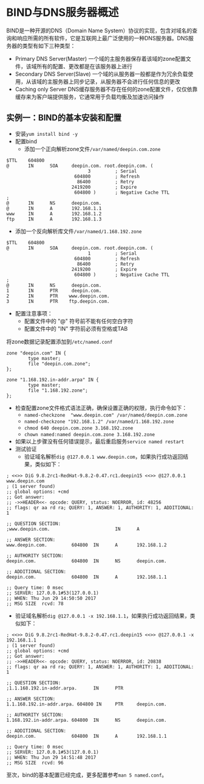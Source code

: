 # BIND与DNS服务器概述

BIND是一种开源的DNS（Domain Name System）协议的实现，包含对域名的查询和响应所需的所有软件，它是互联网上最广泛使用的一种DNS服务器。DNS服务器的类型有如下三种类型：
* Primary DNS Server(Master)  一个域的主服务器保存着该域的zone配置文件，该域所有的配置、更改都是在该服务器上进行
* Secondary DNS Server(Slave) 一个域的从服务器一般都是作为冗余负载使用，从该域的主服务器上同步记录，从服务器不会进行任何信息的更改
* Caching only Server         DNS缓存服务器不存在任何的zone配置文件，仅仅依靠缓存来为客户端提供服务，它通常用于负载均衡及加速访问操作

## 实例一：BIND的基本安装和配置

* 安装`yum install bind -y`
* 配置bind
   * 添加一个正向解析zone文件`/var/named/deepin.com.zone`
```
$TTL    604800
@       IN      SOA     deepin.com. root.deepin.com. (
                              3         ; Serial
                         604800         ; Refresh
                          86400         ; Retry
                        2419200         ; Expire
                         604800 )       ; Negative Cache TTL
;
@       IN      NS      deepin.com.
@       IN      A       192.168.1.1
www     IN      A       192.168.1.2
ftp     IN      A       192.168.1.3

```
   * 添加一个反向解析库文件`/var/named/1.168.192.zone`
```
$TTL    604800
@       IN      SOA     deepin.com. root.deepin.com. (
                              1         ; Serial
                         604800         ; Refresh
                          86400         ; Retry
                        2419200         ; Expire
                         604800 )       ; Negative Cache TTL
;
@       IN      NS      deepin.com.
1       IN      PTR     deepin.com.
2       IN      PTR    www.deepin.com. 
3       IN      PTR    ftp.deepin.com.
```

* 配置注意事项：
   * 配置文件中的 "@" 符号前不能有任何空白字符
   * 配置文件中的 "IN" 字符前必须有空格或TAB

将zone数据记录配置添加到`/etc/named.conf`
```
zone "deepin.com" IN {
        type master;
        file "deepin.com.zone";
};

zone "1.168.192.in-addr.arpa" IN {
        type master;
        file "1.168.192.zone";
};
```

* 检查配置zone文件格式语法正确，确保设置正确的权限，执行命令如下：
   * `named-checkzone  "www.deepin.com" /var/named/deepin.com.zone`
   * `named-checkzone "192.168.1.2" /var/named/1.168.192.zone `
   * `chmod 640 deepin.com.zone 3.168.192.zone`
   * `chown named:named deepin.com.zone 3.168.192.zone`
* 如果以上步骤没有任何错误提示，最后重启服务`service named restart`
* 测试验证
   * 验证域名解析`dig @127.0.0.1 www.deepin.com`，如果执行成功返回结果，类似如下：
```
; <<>> DiG 9.8.2rc1-RedHat-9.8.2-0.47.rc1.deepin15 <<>> @127.0.0.1 www.deepin.com
; (1 server found)
;; global options: +cmd
;; Got answer:
;; ->>HEADER<<- opcode: QUERY, status: NOERROR, id: 48256
;; flags: qr aa rd ra; QUERY: 1, ANSWER: 1, AUTHORITY: 1, ADDITIONAL: 1

;; QUESTION SECTION:
;www.deepin.com.                        IN      A

;; ANSWER SECTION:
www.deepin.com.         604800  IN      A       192.168.1.2

;; AUTHORITY SECTION:
deepin.com.             604800  IN      NS      deepin.com.

;; ADDITIONAL SECTION:
deepin.com.             604800  IN      A       192.168.1.1

;; Query time: 0 msec
;; SERVER: 127.0.0.1#53(127.0.0.1)
;; WHEN: Thu Jun 29 14:50:50 2017
;; MSG SIZE  rcvd: 78

```
   * 验证域名解析`dig @127.0.0.1 -x 192.168.1.1`，如果执行成功返回结果，类似如下： 
```
; <<>> DiG 9.8.2rc1-RedHat-9.8.2-0.47.rc1.deepin15 <<>> @127.0.0.1 -x 192.168.1.1
; (1 server found)
;; global options: +cmd
;; Got answer:
;; ->>HEADER<<- opcode: QUERY, status: NOERROR, id: 20838
;; flags: qr aa rd ra; QUERY: 1, ANSWER: 1, AUTHORITY: 1, ADDITIONAL: 1

;; QUESTION SECTION:
;1.1.168.192.in-addr.arpa.      IN      PTR

;; ANSWER SECTION:
1.1.168.192.in-addr.arpa. 604800 IN     PTR     deepin.com.

;; AUTHORITY SECTION:
1.168.192.in-addr.arpa. 604800  IN      NS      deepin.com.

;; ADDITIONAL SECTION:
deepin.com.             604800  IN      A       192.168.1.1

;; Query time: 0 msec
;; SERVER: 127.0.0.1#53(127.0.0.1)
;; WHEN: Thu Jun 29 14:51:48 2017
;; MSG SIZE  rcvd: 96

```

至次，bind的基本配置已经完成，更多配置参考`man 5 named.conf`。

